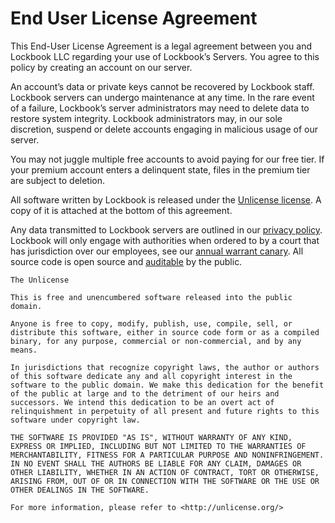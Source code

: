 # End User License Agreement

This End-User License Agreement is a legal agreement between you and Lockbook LLC regarding your use of Lockbook’s Servers. You agree to this policy by creating an account on our server.

An account’s data or private keys cannot be recovered by Lockbook staff. Lockbook servers can undergo maintenance at any time. In the rare event of a failure, Lockbook’s server administrators may need to delete data to restore system integrity. Lockbook administrators may, in our sole discretion, suspend or delete accounts engaging in malicious usage of our server.

You may not juggle multiple free accounts to avoid paying for our free tier. If your premium account enters a delinquent state, files in the premium tier are subject to deletion.

All software written by Lockbook is released under the [Unlicense license](https://unlicense.org/). A copy of it is attached at the bottom of this agreement.

Any data transmitted to Lockbook servers are outlined in our [privacy policy](https://lockbook.net/privacy-policy). Lockbook will only engage with authorities when ordered to by a court that has jurisdiction over our employees, see our [annual warrant canary](https://github.com/lockbook/lockbook/blob/master/docs/canary.md). All source code is open source and [auditable](https://github.com/lockbook/lockbook) by the public.

```
The Unlicense

This is free and unencumbered software released into the public domain.

Anyone is free to copy, modify, publish, use, compile, sell, or
distribute this software, either in source code form or as a compiled
binary, for any purpose, commercial or non-commercial, and by any
means.

In jurisdictions that recognize copyright laws, the author or authors
of this software dedicate any and all copyright interest in the
software to the public domain. We make this dedication for the benefit
of the public at large and to the detriment of our heirs and
successors. We intend this dedication to be an overt act of
relinquishment in perpetuity of all present and future rights to this
software under copyright law.

THE SOFTWARE IS PROVIDED "AS IS", WITHOUT WARRANTY OF ANY KIND,
EXPRESS OR IMPLIED, INCLUDING BUT NOT LIMITED TO THE WARRANTIES OF
MERCHANTABILITY, FITNESS FOR A PARTICULAR PURPOSE AND NONINFRINGEMENT.
IN NO EVENT SHALL THE AUTHORS BE LIABLE FOR ANY CLAIM, DAMAGES OR
OTHER LIABILITY, WHETHER IN AN ACTION OF CONTRACT, TORT OR OTHERWISE,
ARISING FROM, OUT OF OR IN CONNECTION WITH THE SOFTWARE OR THE USE OR
OTHER DEALINGS IN THE SOFTWARE.

For more information, please refer to <http://unlicense.org/>
```
